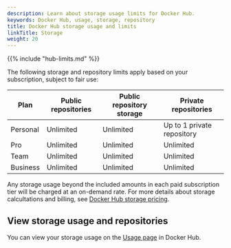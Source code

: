 ```yaml
---
description: Learn about storage usage limits for Docker Hub.
keywords: Docker Hub, usage, storage, repository
title: Docker Hub storage usage and limits
linkTitle: Storage
weight: 20
---
```


{{% include "hub-limits.md" %}}

The following storage and repository limits apply based on your subscription, subject to fair use:

| Plan     | Public repositories | Public repository storage | Private repositories       |
|----------|---------------------|---------------------------|----------------------------|
| Personal | Unlimited           | Unlimited                 | Up to 1 private repository |
| Pro      | Unlimited           | Unlimited                 | Unlimited                  |
| Team     | Unlimited           | Unlimited                 | Unlimited                  |
| Business | Unlimited           | Unlimited                 | Unlimited                  |

Any storage usage beyond the included amounts in each paid subscription tier
will be charged at an on-demand rate. For more details about storage
calcultations and billing, see [Docker Hub storage
pricing](/manuals/billing/docker-hub-pricing.md).

## View storage usage and repositories

You can view your storage usage on the [Usage page](https://hub.docker.com/usage/storage) in Docker Hub.
